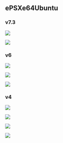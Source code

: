 ## ePSXe64Ubuntu

### v7.3

![](http://i.imgur.com/2Bw3iLS.png)

![](http://i.imgur.com/fRardY8.gif)

### v6

![](http://i.imgur.com/2mT7smo.png)

![](http://i.imgur.com/ZBFCUva.png)

![](http://i.imgur.com/57kdpJR.png)

### v4

![](http://i.imgur.com/Ja5u4Dg.png)

![](http://i.imgur.com/p8vMQDt.png)

![](http://i.imgur.com/w4Ua94W.png)

![](http://i.imgur.com/MDQabuy.png)
